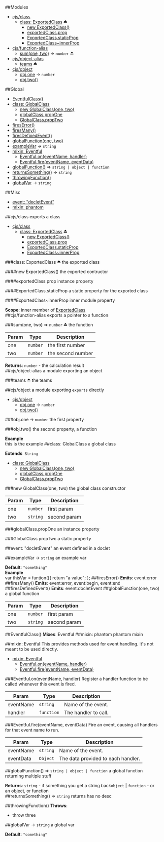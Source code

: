 ##Modules
* [cjs/class](#module_cjs/class)
  * [class: ExportedClass](#exp_module_cjs/class^ExportedClass) ⏏
    * [new ExportedClass()](#new_module_cjs/class^ExportedClass_new)
    * [exportedClass.prop](#module_cjs/class^ExportedClass#prop)
    * [ExportedClass.staticProp](#module_cjs/class^ExportedClass.staticProp)
    * [ExportedClass~innerProp](#module_cjs/class^ExportedClass..innerProp)
* [cjs/function-alias](#module_cjs/function-alias)
  * [sum(one, two)](#exp_module_cjs/function-alias^sum) ⇒ `number` ⏏
* [cjs/object-alias](#module_cjs/object-alias)
  * [teams](#exp_module_cjs/object-alias^teams) ⏏
* [cjs/object](#module_cjs/object)
  * [obj.one](#module_cjs/object.one) → `number`
  * [obj.two()](#module_cjs/object.two)

##Global
* [EventfulClass()](#EventfulClass)
* [class: GlobalClass](#GlobalClass)
  * [new GlobalClass(one, two)](#new_GlobalClass_new)
  * [globalClass.propOne](#GlobalClass#propOne)
  * [GlobalClass.propTwo](#GlobalClass.propTwo)
* [firesError()](#firesError)
* [firesMany()](#firesMany)
* [firesDefinedEvent()](#firesDefinedEvent)
* [globalFunction(one, two)](#globalFunction)
* [exampleVar](#exampleVar) → `string`
* [mixin: Eventful](#Eventful)
  * [Eventful.on(eventName, handler)](#Eventful.on)
  * [Eventful.fire(eventName, eventData)](#Eventful.fire)
* [globalFunction()](#globalFunction) ⇒ `string | object | function`
* [returnsSomething()](#returnsSomething) ⇒ `string`
* [throwingFunction()](#throwingFunction)
* [globalVar](#globalVar) → `string`

##Misc
* [event: "docletEvent"](#event_docletEvent)
* [mixin: phantom](#phantom)

<a name="module_cjs/class"></a>
##cjs/class
exports a class


* [cjs/class](#module_cjs/class)
  * [class: ExportedClass](#exp_module_cjs/class^ExportedClass) ⏏
    * [new ExportedClass()](#new_module_cjs/class^ExportedClass_new)
    * [exportedClass.prop](#module_cjs/class^ExportedClass#prop)
    * [ExportedClass.staticProp](#module_cjs/class^ExportedClass.staticProp)
    * [ExportedClass~innerProp](#module_cjs/class^ExportedClass..innerProp)

<a name="exp_module_cjs/class^ExportedClass"></a>
###class: ExportedClass ⏏
the exported class

<a name="new_module_cjs/class^ExportedClass_new"></a>
####new ExportedClass()
the exported contructor

<a name="module_cjs/class^ExportedClass#prop"></a>
####exportedClass.prop
instance property

<a name="module_cjs/class^ExportedClass.staticProp"></a>
####ExportedClass.staticProp
a static property for the exported class

<a name="module_cjs/class^ExportedClass..innerProp"></a>
####ExportedClass~innerProp
inner module property

**Scope**: inner member of [ExportedClass](#exp_module_cjs/class^ExportedClass)  
<a name="module_cjs/function-alias"></a>
##cjs/function-alias
exports a pointer to a function

<a name="exp_module_cjs/function-alias^sum"></a>
###sum(one, two) ⇒ `number` ⏏
the function

| Param | Type | Description |
| ----- | ---- | ----------- |
| one | `number` | the first number |
| two | `number` | the second number |

**Returns**: `number` - the calculation result  
<a name="module_cjs/object-alias"></a>
##cjs/object-alias
a module exporting an object

<a name="exp_module_cjs/object-alias^teams"></a>
###teams ⏏
the teams

<a name="module_cjs/object"></a>
##cjs/object
a module exporting `exports` directly


* [cjs/object](#module_cjs/object)
  * [obj.one](#module_cjs/object.one) → `number`
  * [obj.two()](#module_cjs/object.two)

<a name="module_cjs/object.one"></a>
###obj.one → `number`
the first property

<a name="module_cjs/object.two"></a>
###obj.two()
the second property, a function

**Example**  
this is the example
<a name="GlobalClass"></a>
##class: GlobalClass
a global class

**Extends**: `String`  

* [class: GlobalClass](#GlobalClass)
  * [new GlobalClass(one, two)](#new_GlobalClass_new)
  * [globalClass.propOne](#GlobalClass#propOne)
  * [GlobalClass.propTwo](#GlobalClass.propTwo)

<a name="new_GlobalClass_new"></a>
###new GlobalClass(one, two)
the global class constructor

| Param | Type | Description |
| ----- | ---- | ----------- |
| one | `number` | first param |
| two | `string` | second param |

<a name="GlobalClass#propOne"></a>
###globalClass.propOne
an instance property

<a name="GlobalClass.propTwo"></a>
###GlobalClass.propTwo
a static property

<a name="event_docletEvent"></a>
##event: "docletEvent"
an event defined in a doclet

<a name="exampleVar"></a>
##exampleVar → `string`
an example var

**Default**: `"something"`  
**Example**  
var thisVar = funtion(){
    return "a value";
};
<a name="firesError"></a>
##firesError()
**Emits**: event:error
<a name="firesMany"></a>
##firesMany()
**Emits**: event:error, event:begin, event:end
<a name="firesDefinedEvent"></a>
##firesDefinedEvent()
**Emits**: event:docletEvent
<a name="globalFunction"></a>
##globalFunction(one, two)
a global function

| Param | Type | Description |
| ----- | ---- | ----------- |
| one | `number` | first param |
| two | `string` | second param |

<a name="EventfulClass"></a>
##EventfulClass()
**Mixes**: Eventful
<a name="phantom"></a>
##mixin: phantom
phantom mixin

<a name="Eventful"></a>
##mixin: Eventful
This provides methods used for event handling. It's not meant to
be used directly.


* [mixin: Eventful](#Eventful)
  * [Eventful.on(eventName, handler)](#Eventful.on)
  * [Eventful.fire(eventName, eventData)](#Eventful.fire)

<a name="Eventful.on"></a>
###Eventful.on(eventName, handler)
Register a handler function to be called whenever this event is fired.

| Param | Type | Description |
| ----- | ---- | ----------- |
| eventName | `string` | Name of the event. |
| handler | `function` | The handler to call. |

<a name="Eventful.fire"></a>
###Eventful.fire(eventName, eventData)
Fire an event, causing all handlers for that event name to run.

| Param | Type | Description |
| ----- | ---- | ----------- |
| eventName | `string` | Name of the event. |
| eventData | `Object` | The data provided to each handler. |

<a name="globalFunction"></a>
##globalFunction() ⇒ `string | object | function`
a global function returning multiple stuff

**Returns**: `string` - if something you get a string back`object` | `function` - or an object, or function  
<a name="returnsSomething"></a>
##returnsSomething() ⇒ `string`
returns has no desc

<a name="throwingFunction"></a>
##throwingFunction()
**Throws**:

- throw three

<a name="globalVar"></a>
##globalVar → `string`
a global var

**Default**: `"something"`  
